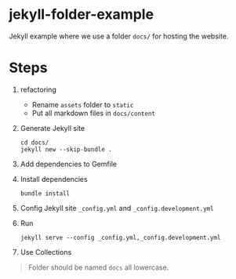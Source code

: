 # jekyll-folder-example

Jekyll example where we use a folder `docs/` for hosting the website.

# Steps

1. refactoring
    - Rename `assets` folder to `static`
    - Put all markdown files in `docs/content`

2. Generate Jekyll site
   ```shell
   cd docs/
   jekyll new --skip-bundle .
   ```
3. Add dependencies to Gemfile
4. Install dependencies
   ```shell
   bundle install
   ```
5. Config Jekyll site `_config.yml` and `_config.development.yml`

6. Run
   ```shell
   jekyll serve --config _config.yml,_config.development.yml
   ```
7. Use Collections

> Folder should be named `docs` all lowercase.
